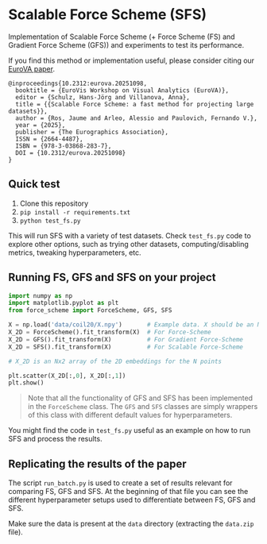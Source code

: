 # Scalable Force Scheme (SFS)

Implementation of Scalable Force Scheme (+ Force Scheme (FS) and Gradient Force Scheme (GFS)) and experiments to test its performance.

If you find this method or implementation useful, please consider citing our [EuroVA paper](https://diglib.eg.org/items/c29bb6a2-7bf6-4daf-9018-912886c7c000).
```{tex}
@inproceedings{10.2312:eurova.20251098,
  booktitle = {EuroVis Workshop on Visual Analytics (EuroVA)},
  editor = {Schulz, Hans-Jörg and Villanova, Anna},
  title = {{Scalable Force Scheme: a fast method for projecting large datasets}},
  author = {Ros, Jaume and Arleo, Alessio and Paulovich, Fernando V.},
  year = {2025},
  publisher = {The Eurographics Association},
  ISSN = {2664-4487},
  ISBN = {978-3-03868-283-7},
  DOI = {10.2312/eurova.20251098}
}
```


## Quick test
1. Clone this repository
2. `pip install -r requirements.txt`
3. `python test_fs.py`

This will run SFS with a variety of test datasets. Check `test_fs.py` code to explore other options, such as trying other datasets, computing/disabling metrics, tweaking hyperparameters, etc.


## Running FS, GFS and SFS on your project

```python
import numpy as np
import matplotlib.pyplot as plt
from force_scheme import ForceScheme, GFS, SFS

X = np.load('data/coil20/X.npy')       # Example data. X should be an NxD array
X_2D = ForceScheme().fit_transform(X)  # For Force-Scheme
X_2D = GFS().fit_transform(X)          # For Gradient Force-Scheme
X_2D = SFS().fit_transform(X)          # For Scalable Force-Scheme

# X_2D is an Nx2 array of the 2D embeddings for the N points

plt.scatter(X_2D[:,0], X_2D[:,1])
plt.show()
```

> Note that all the functionality of GFS and SFS has been implemented in the `ForceScheme` class. The `GFS` and `SFS` classes are simply wrappers of this class with different default values for hyperparameters.

You might find the code in `test_fs.py` useful as an example on how to run SFS and process the results.


## Replicating the results of the paper

The script `run_batch.py` is used to create a set of results relevant for comparing FS, GFS and SFS. At the beginning of that file you can see the different hyperparameter setups used to differentiate between FS, GFS and SFS.

Make sure the data is present at the `data` directory (extracting the `data.zip` file).
